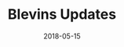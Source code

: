 ---
title: Blevins Updates
date: 2018-05-15
publishdate: 2018-05-15
image: "img/feb_2018_banner.png"
url: "/updates"
---